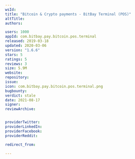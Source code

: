 ```yaml
---
wsId: 
title: "Bitcoin & Crypto payments - BitBay Terminal (POS)"
altTitle: 
authors:

users: 1000
appId: com.bitbay.pay.bitcoin.pos.terminal
released: 2019-03-18
updated: 2020-03-06
version: "1.6.6"
stars: 5
ratings: 5
reviews: 3
size: 5.9M
website: 
repository: 
issue: 
icon: com.bitbay.pay.bitcoin.pos.terminal.png
bugbounty: 
verdict: stale
date: 2021-08-17
signer: 
reviewArchive:


providerTwitter: 
providerLinkedIn: 
providerFacebook: 
providerReddit: 

redirect_from:

---
```



